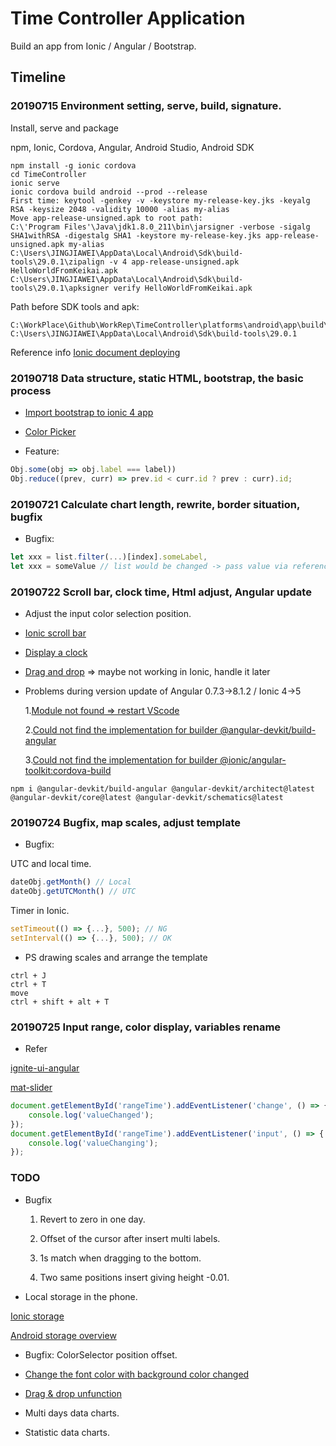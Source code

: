 # Time Controller Application

Build an app from Ionic / Angular / Bootstrap.

## Timeline

### 20190715 Environment setting, serve, build, signature.

Install, serve and package

npm, Ionic, Cordova, Angular, Android Studio, Android SDK

```shell
npm install -g ionic cordova
cd TimeController
ionic serve
ionic cordova build android --prod --release
First time: keytool -genkey -v -keystore my-release-key.jks -keyalg RSA -keysize 2048 -validity 10000 -alias my-alias
Move app-release-unsigned.apk to root path:
C:\'Program Files'\Java\jdk1.8.0_211\bin\jarsigner -verbose -sigalg SHA1withRSA -digestalg SHA1 -keystore my-release-key.jks app-release-unsigned.apk my-alias
C:\Users\JINGJIAWEI\AppData\Local\Android\Sdk\build-tools\29.0.1\zipalign -v 4 app-release-unsigned.apk HelloWorldFromKeikai.apk
C:\Users\JINGJIAWEI\AppData\Local\Android\Sdk\build-tools\29.0.1\apksigner verify HelloWorldFromKeikai.apk
```

Path before SDK tools and apk:
```shell
C:\WorkPlace\Github\WorkRep\TimeController\platforms\android\app\build\outputs\apk\release
C:\Users\JINGJIAWEI\AppData\Local\Android\Sdk\build-tools\29.0.1
```
Reference info [Ionic document deploying](https://ionicframework.com/docs/v3/intro/deploying/)


### 20190718 Data structure, static HTML, bootstrap, the basic process

- [Import bootstrap to ionic 4 app](https://stackoverflow.com/questions/53063005/how-can-i-add-and-use-bootstrap-to-an-ionic-4-app)

- [Color Picker](https://www.npmjs.com/package/ngx-color-picker)

- Feature:
```javascript
Obj.some(obj => obj.label === label))
Obj.reduce((prev, curr) => prev.id < curr.id ? prev : curr).id;
```
### 20190721 Calculate chart length, rewrite, border situation, bugfix

 - Bugfix:
```javascript
let xxx = list.filter(...)[index].someLabel,
let xxx = someValue // list would be changed -> pass value via reference, be cautious
```

### 20190722 Scroll bar, clock time, Html adjust, Angular update

- Adjust the input color selection position.

- [Ionic scroll bar](https://ionicframework.com/docs/api/content)

- [Display a clock](https://www.w3schools.com/js/tryit.asp?filename=tryjs_timing_clock)

- [Drag and drop](https://material.angular.io/cdk/drag-drop/overview) => maybe not working in Ionic, handle it later

- Problems during version update of Angular 0.7.3->8.1.2 / Ionic 4->5

  1.[Module not found => restart VScode](https://stackoverflow.com/questions/38900357/no-exported-member-node-modules)

  2.[Could not find the implementation for builder @angular-devkit/build-angular](https://thecodebuzz.com/resolved-could-not-find-the-implementation-for-builder-angular-devkit-build-angularbrowser/)

  3.[Could not find the implementation for builder @ionic/angular-toolkit:cordova-build](https://github.com/ionic-team/ionic/issues/18431)

```shell
npm i @angular-devkit/build-angular @angular-devkit/architect@latest @angular-devkit/core@latest @angular-devkit/schematics@latest
```

### 20190724 Bugfix, map scales, adjust template

- Bugfix:

UTC and local time.

```javascript
dateObj.getMonth() // Local
dateObj.getUTCMonth() // UTC
```

Timer in Ionic.

```javascript
setTimeout(() => {...}, 500); // NG
setInterval(() => {...}, 500); // OK
```

- PS drawing scales and arrange the template
```shell
ctrl + J
ctrl + T
move
ctrl + shift + alt + T
```

### 20190725 Input range, color display, variables rename

- Refer

[ignite-ui-angular](https://www.infragistics.com/products/ignite-ui-angular/angular/components/slider.html)

[mat-slider](https://material.angular.io/components/slider/overview)

```javascript
document.getElementById('rangeTime').addEventListener('change', () => {
    console.log('valueChanged');
});
document.getElementById('rangeTime').addEventListener('input', () => {
    console.log('valueChanging');
});
```

### TODO


- Bugfix

    1. Revert to zero in one day.

    2. Offset of the cursor after insert multi labels.

    3. 1s match when dragging to the bottom.

    4. Two same positions insert giving height -0.01.

- Local storage in the phone.

[Ionic storage](https://ionicframework.com/docs/building/storage)

[Android storage overview](https://developer.android.com/guide/topics/data/data-storage#db)

- Bugfix: ColorSelector position offset.

- [Change the font color with background color changed](https://stackoverflow.com/questions/11867545/change-text-color-based-on-brightness-of-the-covered-background-area)

- [Drag & drop unfunction](https://github.com/valor-software/ng2-dragula)

- Multi days data charts.

- Statistic data charts.




